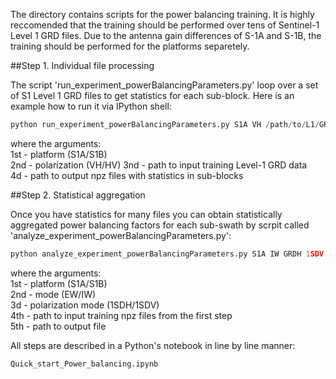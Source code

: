 The directory contains scripts for the power balancing training. It is highly reccomended that the training should be performed over tens of Sentinel-1 Level 1 GRD files. Due to the antenna gain differences of S-1A and S-1B, the training should be performed for the platforms separetely.

##Step 1. Individual file processing 

The script 'run_experiment_powerBalancingParameters.py' loop over a set of S1 Level 1 GRD files to get statistics for each sub-block. Here is an example how to run it via IPython shell:

```python
python run_experiment_powerBalancingParameters.py S1A VH /path/to/L1/GRD/files /path/to/output/dir
```
where the arguments:\
1st - platform (S1A/S1B)\
2nd - polarization (VH/HV)
3nd - path to input training Level-1 GRD data\
4d  - path to output npz files with statistics in sub-blocks

##Step 2. Statistical aggregation

Once you have statistics for many files you can obtain statistically aggregated power balancing factors for each sub-swath by scrpit called 'analyze_experiment_powerBalancingParameters.py':

```python
python analyze_experiment_powerBalancingParameters.py S1A IW GRDH 1SDV /path/to/npz /path/to/output/file
```

where the arguments:\
1st - platform (S1A/S1B)\
2nd - mode (EW/IW)\
3d  - polarization mode (1SDH/1SDV)\
4th - path to input training npz files from the first step\
5th - path to output file

All steps are described in a Python's notebook in line by line manner:

```python
Quick_start_Power_balancing.ipynb
```
